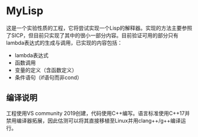 # MyLisp

这是一个实验性质的工程，它将尝试实现一个Lisp的解释器。实现的方法主要参照了SICP，但目前只实现了其中的很小一部分内容。目前验证可用的部分只有lambda表达式的生成与调用，已实现的内容包括：
* lambda表达式
* 函数调用
* 变量的定义（含函数定义）
* 条件语句（if语句而非cond）

## 编译说明

工程使用VS community 2019创建，代码使用C++编写。语言标准使用C++17并禁用编译器拓展，因此估测可以将其直接移植至Linux并用clang++/g++编译运行。
